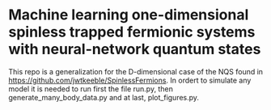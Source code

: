 # Machine learning one-dimensional spinless trapped fermionic systems with neural-network quantum states

This repo is a generalization for the D-dimensional case of the NQS found in https://github.com/jwtkeeble/SpinlessFermions. In ordert to simulate any model it is needed to run first the file run.py, then generate_many_body_data.py and at last, plot_figures.py.
